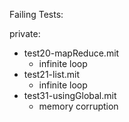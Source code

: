Failing Tests:

private:
- test20-mapReduce.mit
  - infinite loop
- test21-list.mit
  - infinite loop
- test31-usingGlobal.mit
  - memory corruption